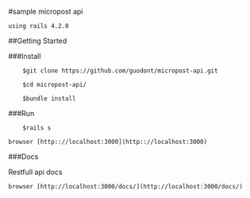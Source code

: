 #sample micropost api


    using rails 4.2.0


##Getting Started

###Install

```
    $git clone https://github.com/guodont/micropost-api.git

    $cd micropost-api/

    $bundle install

```

###Run

```
    $rails s
```
    browser [http:://localhost:3000](http:://localhost:3000)

###Docs

Restfull api docs

    browser [http://localhost:3000/docs/](http://localhost:3000/docs/)

